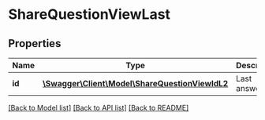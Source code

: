 # ShareQuestionViewLast

## Properties
Name | Type | Description | Notes
------------ | ------------- | ------------- | -------------
**id** | [**\Swagger\Client\Model\ShareQuestionViewIdL2**](ShareQuestionViewIdL2.md) | Last answer id | 

[[Back to Model list]](../README.md#documentation-for-models) [[Back to API list]](../README.md#documentation-for-api-endpoints) [[Back to README]](../README.md)


